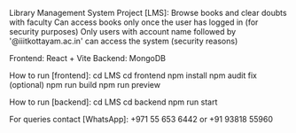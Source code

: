 Library Management System Project [LMS]:
Browse books and clear doubts with faculty
Can access books only once the user has logged in (for security purposes)
Only users with account name followed by '@iiitkottayam.ac.in' can access the system (security reasons)

Frontend: React + Vite
Backend: MongoDB

How to run [frontend]:
cd LMS
cd frontend
npm install
npm audit fix (optional)
npm run build
npm run preview

How to run [backend]:
cd LMS
cd backend
npm run start

For queries contact [WhatsApp]:
+971 55 653 6442 or +91 93818 55960
